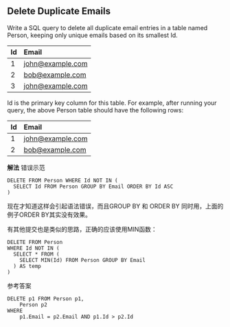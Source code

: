 ## Delete Duplicate Emails

Write a SQL query to delete all duplicate email entries in a table named Person, keeping only unique emails based on its smallest Id.

|Id|Email|
|:-|:-|
|1|john@example.com|
|2|bob@example.com|
|3|john@example.com|

Id is the primary key column for this table.
For example, after running your query, the above Person table should have the following rows:

|Id|Email|
|:-|:-|
|1|john@example.com|
|2|bob@example.com|

**解法**
错误示范
```mysql
DELETE FROM Person WHERE Id NOT IN (
  SELECT Id FROM Person GROUP BY Email ORDER BY Id ASC 
)
```
现在才知道这样会引起语法错误，而且GROUP BY 和 ORDER BY 同时用，上面的例子ORDER BY其实没有效果。

有其他提交也是类似的思路，正确的应该使用MIN函数：
```mysql
DELETE FROM Person
WHERE Id NOT IN (
  SELECT * FROM (
    SELECT MIN(Id) FROM Person GROUP BY Email 
  ) AS temp
)
```
参考答案

```mysql
DELETE p1 FROM Person p1,
    Person p2
WHERE
    p1.Email = p2.Email AND p1.Id > p2.Id
```